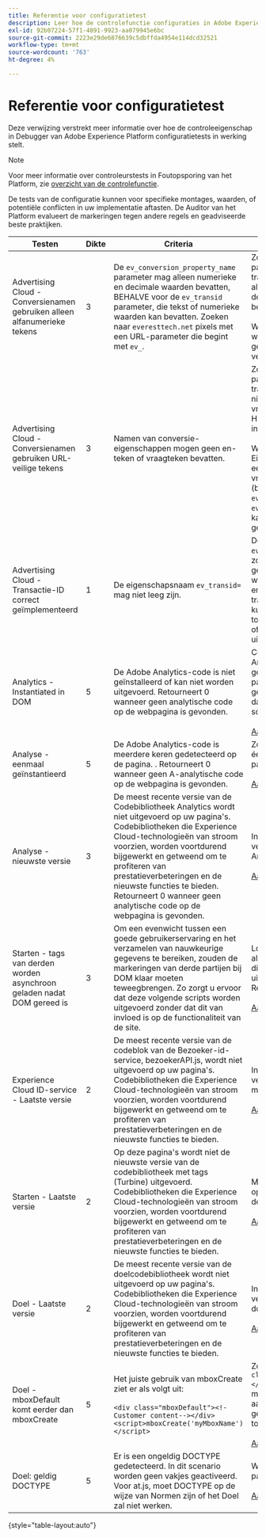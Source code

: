 ```yaml
---
title: Referentie voor configuratietest
description: Leer hoe de controlefunctie configuraties in Adobe Experience Platform Debugger test.
exl-id: 92b07224-57f1-4891-9923-aa079945e6bc
source-git-commit: 2223e29de6876639c5dbffda4954e114dcd32521
workflow-type: tm+mt
source-wordcount: '763'
ht-degree: 4%

---
```


# Referentie voor configuratietest

Deze verwijzing verstrekt meer informatie over hoe de controleeigenschap in Debugger van Adobe Experience Platform configuratietests in werking stelt.

>[!NOTE]
>
>Voor meer informatie over controleurstests in Foutopsporing van het Platform, zie [overzicht van de controlefunctie](./overview.md).

De tests van de configuratie kunnen voor specifieke montages, waarden, of potentiële conflicten in uw implementatie aftasten. De Auditor van het Platform evalueert de markeringen tegen andere regels en geadviseerde beste praktijken.

| Testen | Dikte | Criteria | Aanbeveling |
| --- | --- | --- | --- |
| Advertising Cloud - Conversienamen gebruiken alleen alfanumerieke tekens | 3 | De `ev_conversion_property_name` parameter mag alleen numerieke en decimale waarden bevatten, BEHALVE voor de `ev_transid` parameter, die tekst of numerieke waarden kan bevatten. Zoeken naar `everesttech.net` pixels met een URL-parameter die begint met  `ev_`. | Zorg ervoor dat de parameters van de transactieeigenschap alleen numerieke en decimale waarden bevatten.<br><br>Waarschuwing: Andere waardetypen kunnen gegevensverlies veroorzaken. |
| Advertising Cloud - Conversienamen gebruiken URL-veilige tekens | 3 | Namen van conversie-eigenschappen mogen geen en-teken of vraagteken bevatten. | Zorg ervoor dat de parameters van de transactieeigenschap geen niet-gecodeerd en/of vraagteken bevatten. Hiermee wordt de URL-indeling verbroken.<br><br>Waarschuwing: Eigenschapparameters die een niet-gecodeerd en/of vraagteken bevatten, (bijvoorbeeld:  `ev_formComplete?=1` of  `ev_formComplete&Submit=1`), kan leiden tot gegevensverlies. |
| Advertising Cloud - Transactie-ID correct geïmplementeerd | 1 | De eigenschapsnaam  `ev_transid=` mag niet leeg zijn. | De eigenschapsnaam  `ev_transid=` mag niet zonder waarde worden gelaten. Als dit zonder een waarde wordt verlaten, zou er verlies van transactiegegevens kunnen zijn. Een waarde toewijzen aan `ev_transid=` of verwijder de parameter uit de pixel. |
| Analytics - Instantiated in DOM | 5 | De Adobe Analytics-code is niet geïnstalleerd of kan niet worden uitgevoerd. Retourneert 0 wanneer geen analytische code op de webpagina is gevonden. | Controleer of de tag Analytics is geïmplementeerd op de pagina en niet wordt geblokkeerd door daaropvolgende scriptactiviteiten.<br><br>[Aanvullende informatie](https://experienceleague.adobe.com/docs/analytics/implementation/home.html) |
| Analyse - eenmaal geïnstantieerd | 5 | De Adobe Analytics-code is meerdere keren gedetecteerd op de pagina. . Retourneert 0 wanneer geen A-analytische code op de webpagina is gevonden. | Zorg ervoor dat er slechts één tag Analytics op de pagina staat.<br><br>[Aanvullende informatie](https://experienceleague.adobe.com/docs/analytics/implementation/home.html) |
| Analyse - nieuwste versie | 3 | De meest recente versie van de Codebibliotheek Analytics wordt niet uitgevoerd op uw pagina&#39;s. Codebibliotheken die Experience Cloud-technologieën van stroom voorzien, worden voortdurend bijgewerkt en getweend om te profiteren van prestatieverbeteringen en de nieuwste functies te bieden. Retourneert 0 wanneer geen analytische code op de webpagina is gevonden. | Installeer de nieuwste versie van de bibliotheek Analytics.<br><br>[Aanvullende informatie](https://experienceleague.adobe.com/docs/analytics/implementation/appmeasurement-updates.html) |
| Starten - tags van derden worden asynchroon geladen nadat DOM gereed is | 3 | Om een evenwicht tussen een goede gebruikerservaring en het verzamelen van nauwkeurige gegevens te bereiken, zouden de markeringen van derde partijen bij DOM klaar moeten teweegbrengen. Zo zorgt u ervoor dat deze volgende scripts worden uitgevoerd zonder dat dit van invloed is op de functionaliteit van de site. | Los dit probleem op door alle regels aan te passen die derden-pixels uitvoeren om bij DOM Ready te branden.<br><br>[Aanvullende informatie](https://experienceleague.adobe.com/docs/experience-platform/tags/ui/rules.html) |
| Experience Cloud ID-service - Laatste versie | 2 | De meest recente versie van de codeblok van de Bezoeker-id-service, bezoekerAPI.js, wordt niet uitgevoerd op uw pagina&#39;s. Codebibliotheken die Experience Cloud-technologieën van stroom voorzien, worden voortdurend bijgewerkt en getweend om te profiteren van prestatieverbeteringen en de nieuwste functies te bieden. | Installeer de nieuwste versie van de bibliotheek met bezoekersidentiteiten.<br><br>[Aanvullende informatie](https://experienceleague.adobe.com/docs/id-service/using/id-service-api/library.html) |
| Starten - Laatste versie | 2 | Op deze pagina&#39;s wordt niet de nieuwste versie van de codebibliotheek met tags (Turbine) uitgevoerd. Codebibliotheken die Experience Cloud-technologieën van stroom voorzien, worden voortdurend bijgewerkt en getweend om te profiteren van prestatieverbeteringen en de nieuwste functies te bieden. | Maak de tagbibliotheek opnieuw en publiceer deze.<br><br>[Aanvullende informatie](https://experienceleague.adobe.com/docs/experience-platform/tags/get-started/quick-start.html) |
| Doel - Laatste versie | 2 | De meest recente versie van de doelcodebibliotheek wordt niet uitgevoerd op uw pagina&#39;s. Codebibliotheken die Experience Cloud-technologieën van stroom voorzien, worden voortdurend bijgewerkt en getweend om te profiteren van prestatieverbeteringen en de nieuwste functies te bieden. | Installeer de nieuwste versie van de doelbibliotheek.<br><br>[Aanvullende informatie](https://experienceleague.adobe.com/docs/target/using/implement-target/client-side/implement-target-for-client-side-web.html) |
| Doel - mboxDefault komt eerder dan mboxCreate | 5 | Het juiste gebruik van mboxCreate ziet er als volgt uit:<br><br> `<div class="mboxDefault"><!-Customer content--></div><script>mboxCreate('myMboxName')</script>` | Zorg ervoor dat u een  `<div class="mboxDefault"></div>` tag voordat mboxCreate() wordt aangeroepen. om.js zal geen één voor u toevoegen.<br><br>[Aanvullende informatie](https://experienceleague.adobe.com/docs/target/using/implement-target/client-side/implement-target-for-client-side-web.html) |
| Doel: geldig DOCTYPE | 5 | Er is een ongeldig DOCTYPE gedetecteerd. In dit scenario worden geen vakjes geactiveerd.  Voor at.js, moet DOCTYPE op de wijze van Normen zijn of het Doel zal niet werken. | Werk het DOCTYPE op de pagina bij.<br><br>[Aanvullende informatie](https://experienceleague.adobe.com/docs/target/using/implement-target/client-side/at-js-implementation/faq-at-js/target-atjs-faq.html) |

{style=&quot;table-layout:auto&quot;}
